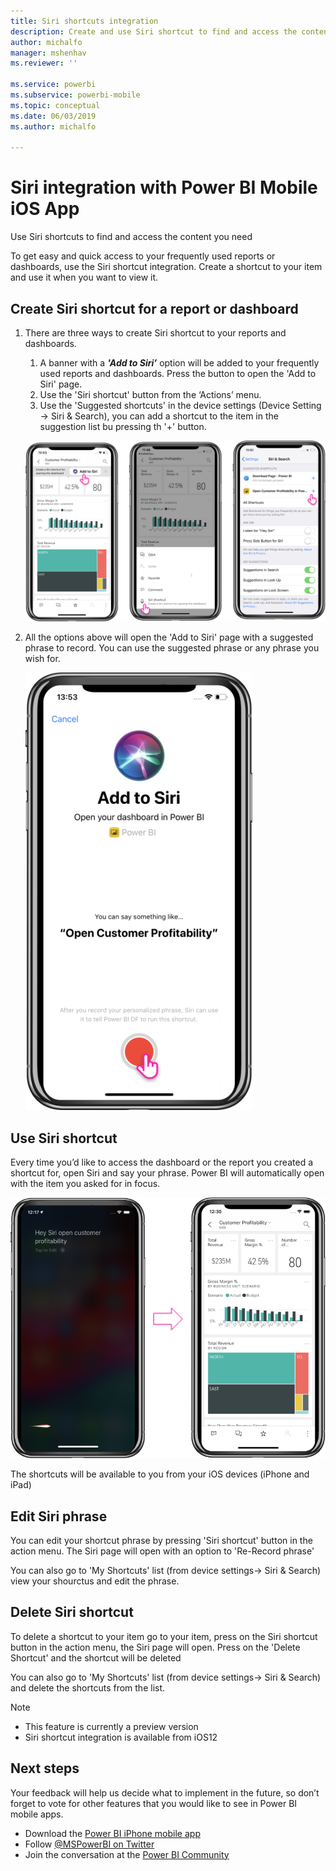 ```yaml
---
title: Siri shortcuts integration
description: Create and use Siri shortcut to find and access the content you need
author: michalfo
manager: mshenhav
ms.reviewer: ''

ms.service: powerbi
ms.subservice: powerbi-mobile
ms.topic: conceptual
ms.date: 06/03/2019
ms.author: michalfo

---
```

# Siri integration with Power BI Mobile iOS App 
Use Siri shortcuts to find and access the content you need

To get easy and quick access to your frequently used reports or dashboards, use the Siri shortcut integration. Create a shortcut to your item and use it when you want to view it.


## Create Siri shortcut for a report or dashboard
1. There are three ways to create Siri shortcut to your reports and dashboards.
    1. A banner with a ***'Add to Siri’*** option will be added to your frequently used reports and dashboards. Press the button to open the 'Add to Siri' page.
    2. Use the 'Siri shortcut' button from the ‘Actions’ menu.
    3. Use the 'Suggested shortcuts' in the device settings (Device Setting -> Siri & Search), you can add a shortcut to the item in the suggestion list bu pressing th '+' button.
     
     ![](./media/mobile-apps-iOS-siri-and-search/power-bi-siri-create-shortcut.png)

2. All the options above will open the 'Add to Siri' page with a suggested phrase to record. You can use the suggested phrase or any phrase you wish for.
    
    ![](./media/mobile-apps-iOS-siri-and-search/power-bi-siri-add-page.png)


## Use Siri shortcut 
Every time you’d like to access the dashboard or the report you created a shortcut for, open Siri and say your phrase. Power BI will automatically open with the item you asked for in focus.

  ![](./media/mobile-apps-iOS-siri-and-search/power-bi-siri-open.png)
  
The shortcuts will be available to you from your iOS devices (iPhone and iPad)
## Edit Siri phrase 
You can edit your shortcut phrase by pressing 'Siri shortcut' button in the action menu. The Siri page will open with an option to 'Re-Record phrase' 

You can also go to 'My Shortcuts' list (from device settings-> Siri & Search) view your shourctus and edit the phrase.

## Delete Siri shortcut 
To delete a shortcut to your item go to your item, press on the Siri shortcut button in the action menu, the Siri page will open. Press on the 'Delete Shortcut' and the shortcut will be deleted

You can also go to 'My Shortcuts' list (from device settings-> Siri & Search) and delete the shortcuts from the list.


> [!NOTE]
>- This feature is currently a preview version
>- Siri shortcut integration is available from iOS12  
> 


## Next steps
Your feedback will help us decide what to implement in the future, so don’t forget to vote for other features that you would like to see in Power BI mobile apps. 

* Download the [Power BI iPhone mobile app](http://go.microsoft.com/fwlink/?LinkId=522062)
* Follow [@MSPowerBI on Twitter](https://twitter.com/MSPowerBI)
* Join the conversation at the [Power BI Community](http://community.powerbi.com/)

